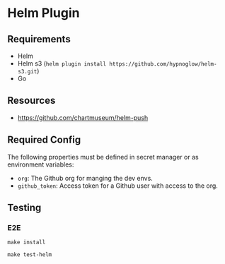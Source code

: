 # Helm Plugin

## Requirements

- Helm
- Helm s3 (`helm plugin install https://github.com/hypnoglow/helm-s3.git`)
- Go

## Resources

- https://github.com/chartmuseum/helm-push

## Required Config

The following properties must be defined in secret manager or as environment variables:

- `org`: The Github org for manging the dev envs.
- `github_token`: Access token for a Github user with access to the org.

## Testing

### E2E

`make install`

`make test-helm`
